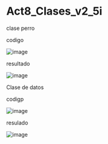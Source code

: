# Act8_Clases_v2_5i

clase perro

codigo

![image](https://github.com/user-attachments/assets/6468295a-0da7-4be5-ac48-becff2e91c16)

resultado

![image](https://github.com/user-attachments/assets/4a155529-3508-4e21-a586-00049be085a1)

Clase de datos

codigp

![image](https://github.com/user-attachments/assets/0fde66a9-c78f-4a91-accd-b683900e0554)


resulado

![image](https://github.com/user-attachments/assets/3113c03c-a857-4feb-ade3-42ff023ad0a2)
